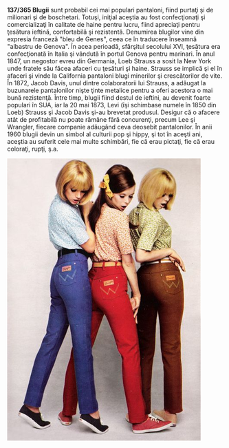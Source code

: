 **137/365 Blugii** sunt probabil cei mai populari pantaloni, fiind  purtaţi şi de milionari şi de boschetari. Totuşi, iniţial aceştia au fost confecţionaţi şi comercializaţi în calitate de haine pentru lucru, fiind apreciaţi pentru ţesătura ieftină, confortabilă şi rezistentă. Denumirea blugilor vine din expresia franceză "bleu de Genes", ceea ce în traducere înseamnă "albastru de Genova". În acea perioadă, sfârşitul secolului XVI, ţesătura era confecţionată în Italia şi vândută în portul Genova pentru marinari. În anul 1847, un negostor evreu din Germania, Loeb Strauss a sosit la New York unde fratele său făcea afaceri cu ţesături şi haine. Strauss se implică şi el în afaceri şi vinde la California pantaloni blugi minerilor şi crescătorilor de vite. În 1872, Jacob Davis, unul dintre colaboratorii lui Strauss, a adăugat la buzunarele pantalonilor nişte ţinte metalice pentru a oferi acestora o mai bună rezistenţă. Între timp, blugii fiind destul de ieftini, au devenit foarte populari în SUA, iar la 20 mai 1873, Levi (îşi schimbase numele în 1850 din Loeb) Strauss şi Jacob Davis şi-au brevetat produsul. Desigur că o afacere atât de profitabilă nu poate rămâne fără concurenţi, precum Lee şi Wrangler, fiecare companie adăugând ceva deosebit pantalonilor.
În anii 1960 blugii devin un simbol al culturii pop şi hippy, şi tot în aceşti ani, aceştia au suferit cele mai multe schimbări, fie că erau pictaţi, fie că erau coloraţi, rupţi, ş.a.

![Blugi](image-1.jpg)
